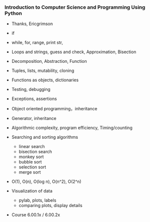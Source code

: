 ### Introduction to Computer Science and Programming Using Python

- Thanks, Ericgrimson

- if
- while, for, range, print str,
- Loops and strings, guess and check, Approximation, Bisection
- Decomposition, Abstraction, Function
- Tuples, lists, mutability, cloning
- Functions as objects, dictionaries
- Testing, debugging
- Exceptions, assertions
- Object oriented programming，inheritance
- Generator, inheritance
- Algorithmic complexity, program efficiency, Timing/counting
- Searching and sorting algorithms
  - linear search
  - bisection search
  - monkey sort
  - bubble sort
  - selection sort
  - merge sort
- O(1), O(n), O(log n), O(n^2), O(2^n)
- Visualization of data
  - pylab, plots, labels
  - comparing plots, display details

- Course 6.00.1x / 6.00.2x
